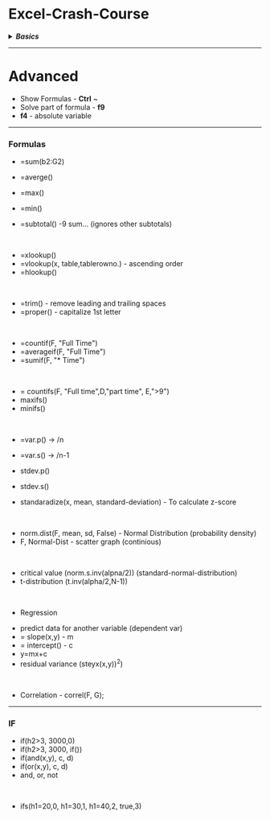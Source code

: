 # Excel-Crash-Course

<details close>
  <summary><b><i>Basics </i></b></summary>

1. Quick Access Toolbar
2. Ribbon Menu
3. Shortcut Menu/ Mini Toolbar

Every **workbook**(file) has atleast one **worksheet**<br/>
Every worksheet has same no. of row and col<br/>
Numbers/formula/date are right aligned<br/>

### Shortcuts
* Auto Sum - **alt =**
* Format Cells - **ctrl 1**
* Chart - **alt f1** / **alt f11**
* Edges - **Cntrl . **

<hr/>

* Fill Pointer
* Merge and center
* Insert/delete/hide/unhide
* Move/copy/cut
* pivot table
* Custom Data Types/ power BI
* Security
* Sharing/Tracking
<br/>

* Auditing Tools
* Trace Dependendents
* Trace Precedents
* add/multiply values to all
* define name/var (**f3**)


</details>

<hr/>

# Advanced

* Show Formulas - **Ctrl** ~
* Solve part of formula - **f9**
* **f4** - absolute variable

<hr/>

### Formulas
* =sum(b2:G2)
* =averge()
* =max()
* =min()

* =subtotal() -9 sum... (ignores other subtotals)

<br/>

* =xlookup()
* =vlookup(x, table,tablerowno.) - ascending order
* =hlookup()

<br/>

* =trim() - remove leading and trailing spaces
* =proper() - capitalize 1st letter

<br/>

* =countif(F, "Full Time")
* =averageif(F, "Full Time")
* =sumif(F, "* Time")

<br/>

* = countifs(F, "Full time",D,"part time", E,">9")
* maxifs()
* minifs()

<br/>

* =var.p() -> /n
* =var.s() -> /n-1

* stdev.p()
* stdev.s()

* standaradize(x, mean, standard-deviation) - To calculate z-score

<br/>

* norm.dist(F, mean, sd, False) - Normal Distribution (probability density)
* F, Normal-Dist - scatter graph (continious)

<br/>

- critical value (norm.s.inv(alpna/2)) (standard-normal-distribution)
- t-distribution (t.inv(alpha/2,N-1))

<br/>

* Regression
- predict data for another variable (dependent var)
- = slope(x,y) - m
- = intercept() - c
- y=mx+c
- residual variance (steyx(x,y))<sup>2</sup>)

<br/>

* Correlation - correl(F, G);

<hr/>

### IF
* if(h2>3, 3000,0)
* if(h2>3, 3000, if())
* if(and(x,y), c, d)
* if(or(x,y), c, d)
* and, or, not

<br/>

*  ifs(h1=20,0, h1=30,1, h1=40,2, true,3)

